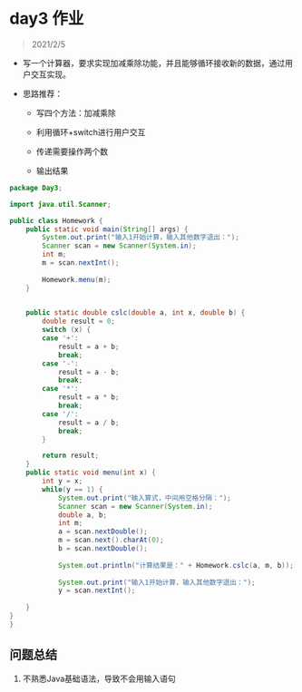 # day3 作业

> 2021/2/5

- 写一个计算器，要求实现加减乘除功能，并且能够循环接收新的数据，通过用户交互实现。  

- 思路推荐：

  - 写四个方法：加减乘除

  - 利用循环+switch进行用户交互
  - 传递需要操作两个数
  - 输出结果



```java
package Day3;

import java.util.Scanner;

public class Homework {
	public static void main(String[] args) {
		System.out.print("输入1开始计算，输入其他数字退出：");
		Scanner scan = new Scanner(System.in);
		int m;
		m = scan.nextInt();
		
		Homework.menu(m);
	}

	
	public static double cslc(double a, int x, double b) {
		double result = 0;
		switch (x) {
		case '+':
			result = a + b;
			break;
		case '-':
			result = a - b;
			break;
		case '*':
			result = a * b;
			break;
		case '/':
			result = a / b;
			break;
		}

		return result;
	}
	public static void menu(int x) {
		int y = x;
		while(y == 1) {
			System.out.print("输入算式，中间用空格分隔：");
			Scanner scan = new Scanner(System.in);
			double a, b;
			int m;
			a = scan.nextDouble();
			m = scan.next().charAt(0);
			b = scan.nextDouble();
			
			System.out.println("计算结果是：" + Homework.cslc(a, m, b));
			
			System.out.print("输入1开始计算，输入其他数字退出：");
			y = scan.nextInt();
			
	}
}
}
```

## 问题总结

1. 不熟悉Java基础语法，导致不会用输入语句